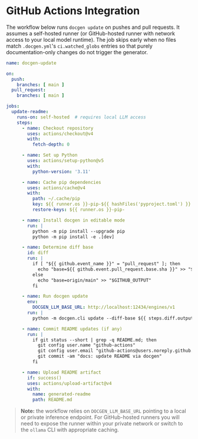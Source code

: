 # GitHub Actions Integration

The workflow below runs `docgen update` on pushes and pull requests. It assumes a
self-hosted runner (or GitHub-hosted runner with network access to your local
model runtime). The job skips early when no files match `.docgen.yml`'s
`ci.watched_globs` entries so that purely documentation-only changes do not
trigger the generator.

```yaml
name: docgen-update

on:
  push:
    branches: [ main ]
  pull_request:
    branches: [ main ]

jobs:
  update-readme:
    runs-on: self-hosted  # requires local LLM access
    steps:
      - name: Checkout repository
        uses: actions/checkout@v4
        with:
          fetch-depth: 0

      - name: Set up Python
        uses: actions/setup-python@v5
        with:
          python-version: '3.11'

      - name: Cache pip dependencies
        uses: actions/cache@v4
        with:
          path: ~/.cache/pip
          key: ${{ runner.os }}-pip-${{ hashFiles('pyproject.toml') }}
          restore-keys: ${{ runner.os }}-pip-

      - name: Install docgen in editable mode
        run: |
          python -m pip install --upgrade pip
          python -m pip install -e .[dev]

      - name: Determine diff base
        id: diff
        run: |
          if [ "${{ github.event_name }}" = "pull_request" ]; then
            echo "base=${{ github.event.pull_request.base.sha }}" >> "$GITHUB_OUTPUT"
          else
            echo "base=origin/main" >> "$GITHUB_OUTPUT"
          fi

      - name: Run docgen update
        env:
          DOCGEN_LLM_BASE_URL: http://localhost:12434/engines/v1
        run: |
          python -m docgen.cli update --diff-base ${{ steps.diff.outputs.base }}

      - name: Commit README updates (if any)
        run: |
          if git status --short | grep -q README.md; then
            git config user.name "github-actions"
            git config user.email "github-actions@users.noreply.github.com"
            git commit -am "docs: update README via docgen"
          fi

      - name: Upload README artifact
        if: success()
        uses: actions/upload-artifact@v4
        with:
          name: generated-readme
          path: README.md
```

> **Note:** the workflow relies on `DOCGEN_LLM_BASE_URL` pointing to a local or
> private inference endpoint. For GitHub-hosted runners you will need to expose
> the runner within your private network or switch to the `ollama` CLI with
> appropriate caching.
```
